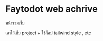 # Faytodot web achrive

[หน้ารวมเว็บ](faytodot-web-archive.vercel.app)

เอาไว้เก็บ project + ใช้ก็อป tailwind style , etc
